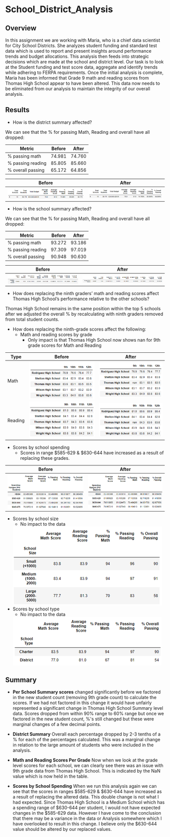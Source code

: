 # School_District_Analysis
## Overview

In this assignment we are working with Maria, who is a chief data scientist for City School Districts. She analyzes student funding and standard test data which is used to report and present insights around performance trends and budget allocations. This analysis then feeds into strategic decisions which are made at the school and district level. Our task is to look at the Student funding and test score data, aggregate and identify trends while adhering to FERPA requirements. Once the initial analysis is complete, Maria has been informed that Grade 9 math and reading scores from Thomas High School appear to have been altered. This data now needs to be eliminated from our analysis to maintain the integrity of our overall analysis. 

## Results

* How is the district summary affected?

We can see that the % for passing Math, Reading and overall have all dropped:

| Metric | Before | After |
| ------ | ------ | ----- |
|% passing math|74.981|74.760|
|% passing reading|85.805|85.660|
|% overall passing|65.172|64.856|

| Before | After |
| ------ | ----- |
|<img src="/Resources/SchoolDistrict_before.png" /> | <img src="/Resources/SchoolDistrict_after.png" />

* How is the school summary affected?

We can see that the % for passing Math, Reading and overall have all dropped:

|Metric|Before|After|
| ------ | ------ | ----- |
|% passing math|93.272|93.186|
|% passing reading|97.309|97.019|
|% overall passing|90.948|90.630|

| Before | After |
| ------ | ----- |
|<img src="/Resources/SchoolSummary_before.png" /> | <img src="/Resources/SchoolSummary_after.png" />

* How does replacing the ninth graders’ math and reading scores affect Thomas High School’s performance relative to the other schools?

Thomas High School remains in the same position within the top 5 schools after we adjusted the overall % by recalculating with ninth graders removed from total student counts. 

* How does replacing the ninth-grade scores affect the following:
  * Math and reading scores by grade
    * Only impact is that Thomas High School now shows nan for 9th grade scores for Math and Reading
   
|Type | Before | After |
| ------ | ------ | ----- |
| Math | <img src="/Resources/Math_grade_before.png" /> | <img src="/Resources/Math_grade_after.png" />
| Reading | <img src="/Resources/Reading_grade_before.png" /> | <img src="/Resources/Reading_grade_after.png" />

  * Scores by school spending
    * Scores in range $585-629 & $630-644  have increased as a result of replacing these grades. 

| Before | After |
| ------ | ----- |
|<img src="/Resources/SchoolSpending_before.png" /> | <img src="/Resources/SchoolSpending_before.png" />

  * Scores by school size
    * No impact to the data
    <img src="/Resources/SchoolSize.png" /> 
  * Scores by school type
    * No impact to the data
    <img src="/Resources/SchoolType.png" /> 

## Summary

* **Per School Summary scores** changed significantly before we factored in the new student count (removing 9th grade count) to calculate the scores. If we had not factored in this change it would have unfairly represented a significant change in Thomas High School Summary level data. Scores dropped from within 90% range to 60% range but once we factored in the new student count, %'s still changed but these were marginal changes of a few decimal points. 

* **District Summary** Overall each percentage dropped by 2-3 tenths of a % for each of the percentages calculated. This was a marginal change in relation to the large amount of students who were included in the analysis. 

* **Math and Reading Scores Per Grade** Now when we look at the grade level scores for each school, we can clearly see there was an issue with 9th grade data from Thomas High School. This is indicated by the NaN value which is now held in the table.

* **Scores by School Spending** When we run this analysis again we can see that the scores in ranges $585-629 & $630-644 have increased as a result of replacing the altered data. This double change is not what I had expected. Since Thomas High School is a Medium School which has a spending range of $630-644 per student, I would not have expected changes in the $585-629 data. However I have come to the conclusion that there may be a variance in the data or Analysis somewhere which I have overlooked to result in this change. I believe only the $630-644 value should be altered by our replaced values. 
